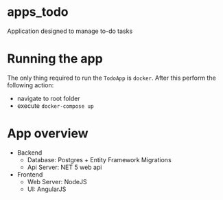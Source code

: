 # apps_todo
Application designed to manage to-do tasks

# Running the app
The only thing required to run the `TodoApp` is `docker`. After this perform the following action:
- navigate to root folder
- execute `docker-compose up`

# App overview
- Backend
  - Database: Postgres + Entity Framework Migrations
  - Api Server: NET 5 web api
- Frontend
  - Web Server: NodeJS
  - UI: AngularJS

